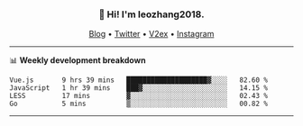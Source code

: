 <h3 align="center">👋 Hi! I'm leozhang2018.</h3>
<p align="center">
  <a href="https://leozhang2018.me">Blog</a> •
  <a href="https://twitter.com/leozhang2018">Twitter</a> •
  <a href="https://www.v2ex.com/member/leozhang">V2ex</a> •
  <a href="https://www.instagram.com/leozhanghere">Instagram</a>
</p>

-------

📊 **Weekly development breakdown**
<!--START_SECTION:waka-->

```text
Vue.js       9 hrs 39 mins   ████████████████████▓░░░░   82.60 %
JavaScript   1 hr 39 mins    ███▓░░░░░░░░░░░░░░░░░░░░░   14.15 %
LESS         17 mins         ▓░░░░░░░░░░░░░░░░░░░░░░░░   02.43 %
Go           5 mins          ▒░░░░░░░░░░░░░░░░░░░░░░░░   00.82 %
```

<!--END_SECTION:waka-->
-------
